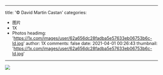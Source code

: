 
---
title: '© David Martin Castan'
categories: 
 - 图片
 - 1X
 - Photos
headimg: 'https://1x.com/images/user/62a656dc28fadba5e57633eb06753b6c-ld.jpg'
author: 1X
comments: false
date: 2021-04-01 00:26:43
thumbnail: 'https://1x.com/images/user/62a656dc28fadba5e57633eb06753b6c-ld.jpg'
---

<div>   
<img src="https://1x.com/images/user/62a656dc28fadba5e57633eb06753b6c-ld.jpg" referrerpolicy="no-referrer">  
</div>
            